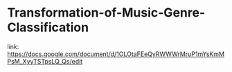 # Transformation-of-Music-Genre-Classification

link: https://docs.google.com/document/d/1OLOtaFEeQyRWWWrMruP1mYsKmMPsM_XyyTSTpsLQ_Qs/edit
